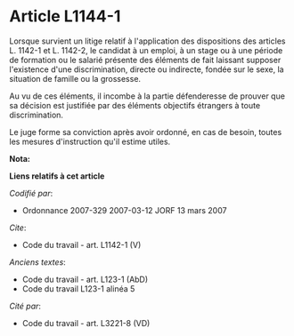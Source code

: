 # Article L1144-1

Lorsque survient un litige relatif à l'application des dispositions des articles L. 1142-1 et L. 1142-2, le candidat à un
emploi, à un stage ou à une période de formation ou le salarié présente des éléments de fait laissant supposer l'existence
d'une discrimination, directe ou indirecte, fondée sur le sexe, la situation de famille ou la grossesse. 

Au vu de ces éléments, il incombe à la partie défenderesse de prouver que sa décision est justifiée par des éléments
objectifs étrangers à toute discrimination. 

Le juge forme sa conviction après avoir ordonné, en cas de besoin, toutes les mesures d'instruction qu'il estime utiles.

**Nota:**



**Liens relatifs à cet article**

_Codifié par_:

  - Ordonnance 2007-329 2007-03-12 JORF 13 mars 2007

_Cite_:

  - Code du travail - art. L1142-1 (V)

_Anciens textes_:

  - Code du travail - art. L123-1 (AbD)
  - Code du travail L123-1 alinéa 5

_Cité par_:

  - Code du travail - art. L3221-8 (VD)
